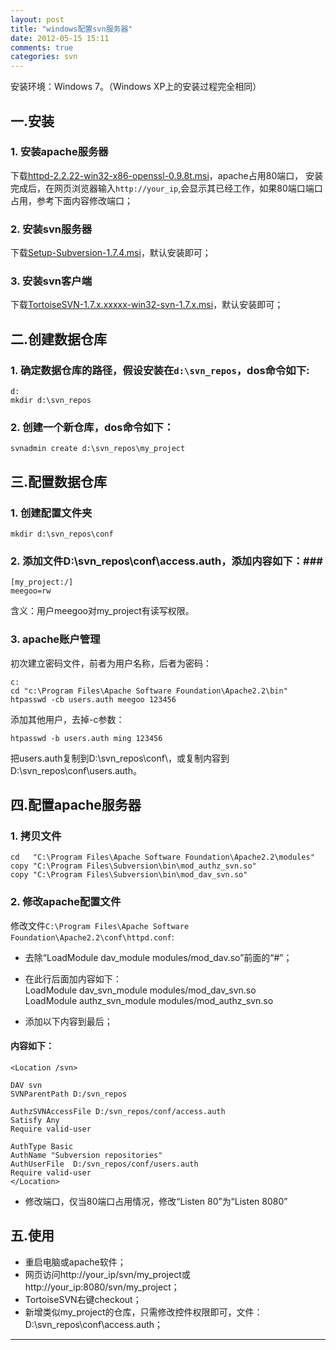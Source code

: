 ```yaml
---
layout: post
title: "windows配置svn服务器"
date: 2012-05-15 15:11
comments: true
categories: svn
---
```


安装环境：Windows 7。（Windows XP上的安装过程完全相同）

## 一.安装 ##
### 1. 安装apache服务器 ###
下载[httpd-2.2.22-win32-x86-openssl-0.9.8t.msi](http://httpd.apache.org/download.cgi#apache24)，apache占用80端口，
安装完成后，在网页浏览器输入``http://your_ip``,会显示其已经工作，如果80端口端口占用，参考下面内容修改端口；
### 2. 安装svn服务器 ###
下载[Setup-Subversion-1.7.4.msi](http://sourceforge.net/projects/win32svn/files/1.7.4/)，默认安装即可；
### 3. 安装svn客户端 ###
下载[TortoiseSVN-1.7.x.xxxxx-win32-svn-1.7.x.msi](http://tortoisesvn.net/downloads.html)，默认安装即可；

## 二.创建数据仓库 ##
### 1. 确定数据仓库的路径，假设安装在``d:\svn_repos``，dos命令如下: ###

	d:
	mkdir d:\svn_repos

### 2. 创建一个新仓库，dos命令如下： ###

	svnadmin create d:\svn_repos\my_project

## 三.配置数据仓库 ##
### 1. 创建配置文件夹 ###

	mkdir d:\svn_repos\conf

### 2. 添加文件D:\svn_repos\conf\access.auth，添加内容如下：###
	[my_project:/]
	meegoo=rw
	
含义：用户meegoo对my_project有读写权限。

### 3. apache账户管理 ###
初次建立密码文件，前者为用户名称，后者为密码：

	c:
	cd "c:\Program Files\Apache Software Foundation\Apache2.2\bin"
	htpasswd -cb users.auth meegoo 123456

添加其他用户，去掉-c参数：

	htpasswd -b users.auth ming 123456

把users.auth复制到D:\svn_repos\conf\，或复制内容到D:\svn_repos\conf\users.auth。

## 四.配置apache服务器 ##
###  1. 拷贝文件 ###

	cd   "C:\Program Files\Apache Software Foundation\Apache2.2\modules"
	copy "C:\Program Files\Subversion\bin\mod_authz_svn.so"
	copy "C:\Program Files\Subversion\bin\mod_dav_svn.so"

### 2. 修改apache配置文件 ###
修改文件``C:\Program Files\Apache Software Foundation\Apache2.2\conf\httpd.conf``: 
 
* 去除“LoadModule dav_module modules/mod_dav.so”前面的“#”；    
* 在此行后面加内容如下：  
LoadModule dav_svn_module modules/mod_dav_svn.so    
LoadModule authz_svn_module modules/mod_authz_svn.so   

* 添加以下内容到最后；

#### 内容如下： ####
	<Location /svn>
	
	DAV svn
	SVNParentPath D:/svn_repos
	
	AuthzSVNAccessFile D:/svn_repos/conf/access.auth
	Satisfy Any
	Require valid-user
	
	AuthType Basic
	AuthName "Subversion repositories"
	AuthUserFile  D:/svn_repos/conf/users.auth
	Require valid-user
	</Location>

* 修改端口，仅当80端口占用情况，修改“Listen 80”为“Listen 8080”

## 五.使用 ##
* 重启电脑或apache软件；
* 网页访问http://your_ip/svn/my_project或http://your_ip:8080/svn/my_project；
* TortoiseSVN右键checkout；
* 新增类似my_project的仓库，只需修改控件权限即可，文件：D:\svn_repos\conf\access.auth；

<hr />
